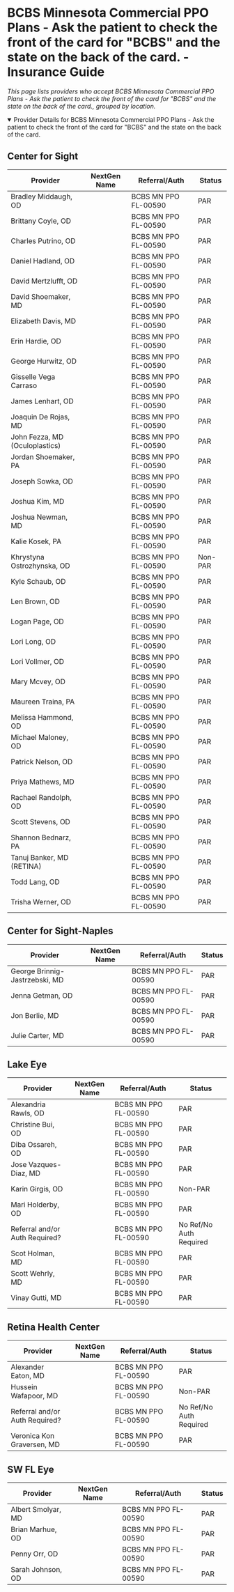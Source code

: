 # BCBS Minnesota Commercial PPO Plans - Ask the patient to check the front of the card for "BCBS" and the state on the back of the card. - Insurance Guide

*This page lists providers who accept BCBS Minnesota Commercial PPO Plans - Ask the patient to check the front of the card for "BCBS" and the state on the back of the card., grouped by location.*

<details open><summary>Provider Details for BCBS Minnesota Commercial PPO Plans - Ask the patient to check the front of the card for "BCBS" and the state on the back of the card.</summary>

## Center for Sight

| Provider | NextGen Name | Referral/Auth | Status |
|----------|-------------|--------------|--------|
| Bradley Middaugh, OD |  | BCBS MN PPO FL-00590 | PAR |
| Brittany Coyle, OD |  | BCBS MN PPO FL-00590 | PAR |
| Charles Putrino, OD |  | BCBS MN PPO FL-00590 | PAR |
| Daniel Hadland, OD |  | BCBS MN PPO FL-00590 | PAR |
| David Mertzlufft, OD |  | BCBS MN PPO FL-00590 | PAR |
| David Shoemaker, MD |  | BCBS MN PPO FL-00590 | PAR |
| Elizabeth Davis, MD |  | BCBS MN PPO FL-00590 | PAR |
| Erin Hardie, OD |  | BCBS MN PPO FL-00590 | PAR |
| George Hurwitz, OD |  | BCBS MN PPO FL-00590 | PAR |
| Gisselle Vega Carraso |  | BCBS MN PPO FL-00590 | PAR |
| James Lenhart, OD |  | BCBS MN PPO FL-00590 | PAR |
| Joaquin De Rojas, MD |  | BCBS MN PPO FL-00590 | PAR |
| John Fezza, MD (Oculoplastics) |  | BCBS MN PPO FL-00590 | PAR |
| Jordan Shoemaker, PA |  | BCBS MN PPO FL-00590 | PAR |
| Joseph Sowka, OD |  | BCBS MN PPO FL-00590 | PAR |
| Joshua Kim, MD |  | BCBS MN PPO FL-00590 | PAR |
| Joshua Newman, MD |  | BCBS MN PPO FL-00590 | PAR |
| Kalie Kosek, PA |  | BCBS MN PPO FL-00590 | PAR |
| Khrystyna Ostrozhynska, OD |  | BCBS MN PPO FL-00590 | Non-PAR |
| Kyle Schaub, OD |  | BCBS MN PPO FL-00590 | PAR |
| Len Brown, OD |  | BCBS MN PPO FL-00590 | PAR |
| Logan Page, OD |  | BCBS MN PPO FL-00590 | PAR |
| Lori Long, OD |  | BCBS MN PPO FL-00590 | PAR |
| Lori Vollmer, OD |  | BCBS MN PPO FL-00590 | PAR |
| Mary Mcvey, OD |  | BCBS MN PPO FL-00590 | PAR |
| Maureen Traina, PA |  | BCBS MN PPO FL-00590 | PAR |
| Melissa Hammond, OD |  | BCBS MN PPO FL-00590 | PAR |
| Michael Maloney, OD |  | BCBS MN PPO FL-00590 | PAR |
| Patrick Nelson, OD |  | BCBS MN PPO FL-00590 | PAR |
| Priya Mathews, MD |  | BCBS MN PPO FL-00590 | PAR |
| Rachael Randolph, OD |  | BCBS MN PPO FL-00590 | PAR |
| Scott Stevens, OD |  | BCBS MN PPO FL-00590 | PAR |
| Shannon Bednarz, PA |  | BCBS MN PPO FL-00590 | PAR |
| Tanuj Banker, MD (RETINA) |  | BCBS MN PPO FL-00590 | PAR |
| Todd Lang, OD |  | BCBS MN PPO FL-00590 | PAR |
| Trisha Werner, OD |  | BCBS MN PPO FL-00590 | PAR |

## Center for Sight-Naples

| Provider | NextGen Name | Referral/Auth | Status |
|----------|-------------|--------------|--------|
| George Brinnig-Jastrzebski, MD |  | BCBS MN PPO FL-00590 | PAR |
| Jenna Getman, OD |  | BCBS MN PPO FL-00590 | PAR |
| Jon Berlie, MD |  | BCBS MN PPO FL-00590 | PAR |
| Julie Carter, MD |  | BCBS MN PPO FL-00590 | PAR |

## Lake Eye 

| Provider | NextGen Name | Referral/Auth | Status |
|----------|-------------|--------------|--------|
| Alexandria Rawls, OD |  | BCBS MN PPO FL-00590 | PAR |
| Christine Bui, OD |  | BCBS MN PPO FL-00590 | PAR |
| Diba Ossareh, OD |  | BCBS MN PPO FL-00590 | PAR |
| Jose Vazques-Diaz, MD |  | BCBS MN PPO FL-00590 | PAR |
| Karin Girgis, OD |  | BCBS MN PPO FL-00590 | Non-PAR |
| Mari Holderby, OD |  | BCBS MN PPO FL-00590 | PAR |
| Referral and/or Auth Required? |  | BCBS MN PPO FL-00590 | No Ref/No Auth Required |
| Scot Holman, MD |  | BCBS MN PPO FL-00590 | PAR |
| Scott Wehrly, MD |  | BCBS MN PPO FL-00590 | PAR |
| Vinay Gutti, MD |  | BCBS MN PPO FL-00590 | PAR |

## Retina Health Center

| Provider | NextGen Name | Referral/Auth | Status |
|----------|-------------|--------------|--------|
| Alexander Eaton, MD |  | BCBS MN PPO FL-00590 | PAR |
| Hussein Wafapoor, MD |  | BCBS MN PPO FL-00590 | Non-PAR |
| Referral and/or Auth Required? |  | BCBS MN PPO FL-00590 | No Ref/No Auth Required |
| Veronica Kon Graversen, MD |  | BCBS MN PPO FL-00590 | PAR |

## SW FL Eye

| Provider | NextGen Name | Referral/Auth | Status |
|----------|-------------|--------------|--------|
| Albert Smolyar, MD |  | BCBS MN PPO FL-00590 | PAR |
| Brian Marhue, OD |  | BCBS MN PPO FL-00590 | PAR |
| Penny Orr, OD |  | BCBS MN PPO FL-00590 | PAR |
| Sarah Johnson, OD |  | BCBS MN PPO FL-00590 | PAR |

</details>

